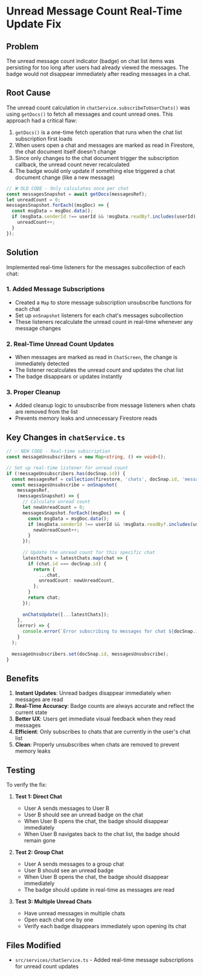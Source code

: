 # Unread Message Count Real-Time Update Fix

## Problem

The unread message count indicator (badge) on chat list items was persisting for too long after users had already viewed the messages. The badge would not disappear immediately after reading messages in a chat.

## Root Cause

The unread count calculation in `chatService.subscribeToUserChats()` was using `getDocs()` to fetch all messages and count unread ones. This approach had a critical flaw:

1. `getDocs()` is a one-time fetch operation that runs when the chat list subscription first loads
2. When users open a chat and messages are marked as read in Firestore, the chat document itself doesn't change
3. Since only changes to the chat document trigger the subscription callback, the unread count never recalculated
4. The badge would only update if something else triggered a chat document change (like a new message)

```typescript
// ❌ OLD CODE - Only calculates once per chat
const messagesSnapshot = await getDocs(messagesRef);
let unreadCount = 0;
messagesSnapshot.forEach((msgDoc) => {
  const msgData = msgDoc.data();
  if (msgData.senderId !== userId && !msgData.readBy?.includes(userId)) {
    unreadCount++;
  }
});
```

## Solution

Implemented real-time listeners for the messages subcollection of each chat:

### 1. **Added Message Subscriptions**
   - Created a `Map` to store message subscription unsubscribe functions for each chat
   - Set up `onSnapshot` listeners for each chat's messages subcollection
   - These listeners recalculate the unread count in real-time whenever any message changes

### 2. **Real-Time Unread Count Updates**
   - When messages are marked as read in `ChatScreen`, the change is immediately detected
   - The listener recalculates the unread count and updates the chat list
   - The badge disappears or updates instantly

### 3. **Proper Cleanup**
   - Added cleanup logic to unsubscribe from message listeners when chats are removed from the list
   - Prevents memory leaks and unnecessary Firestore reads

## Key Changes in `chatService.ts`

```typescript
// ✅ NEW CODE - Real-time subscription
const messageUnsubscribers = new Map<string, () => void>();

// Set up real-time listener for unread count
if (!messageUnsubscribers.has(docSnap.id)) {
  const messagesRef = collection(firestore, 'chats', docSnap.id, 'messages');
  const messagesUnsubscribe = onSnapshot(
    messagesRef,
    (messagesSnapshot) => {
      // Calculate unread count
      let newUnreadCount = 0;
      messagesSnapshot.forEach((msgDoc) => {
        const msgData = msgDoc.data();
        if (msgData.senderId !== userId && !msgData.readBy?.includes(userId)) {
          newUnreadCount++;
        }
      });
      
      // Update the unread count for this specific chat
      latestChats = latestChats.map(chat => {
        if (chat.id === docSnap.id) {
          return {
            ...chat,
            unreadCount: newUnreadCount,
          };
        }
        return chat;
      });
      
      onChatsUpdate([...latestChats]);
    },
    (error) => {
      console.error(`Error subscribing to messages for chat ${docSnap.id}:`, error);
    }
  );
  
  messageUnsubscribers.set(docSnap.id, messagesUnsubscribe);
}
```

## Benefits

1. **Instant Updates**: Unread badges disappear immediately when messages are read
2. **Real-Time Accuracy**: Badge counts are always accurate and reflect the current state
3. **Better UX**: Users get immediate visual feedback when they read messages
4. **Efficient**: Only subscribes to chats that are currently in the user's chat list
5. **Clean**: Properly unsubscribes when chats are removed to prevent memory leaks

## Testing

To verify the fix:

1. **Test 1: Direct Chat**
   - User A sends messages to User B
   - User B should see an unread badge on the chat
   - When User B opens the chat, the badge should disappear immediately
   - When User B navigates back to the chat list, the badge should remain gone

2. **Test 2: Group Chat**
   - User A sends messages to a group chat
   - User B should see an unread badge
   - When User B opens the chat, the badge should disappear immediately
   - The badge should update in real-time as messages are read

3. **Test 3: Multiple Unread Chats**
   - Have unread messages in multiple chats
   - Open each chat one by one
   - Verify each badge disappears immediately upon opening its chat

## Files Modified

- `src/services/chatService.ts` - Added real-time message subscriptions for unread count updates

